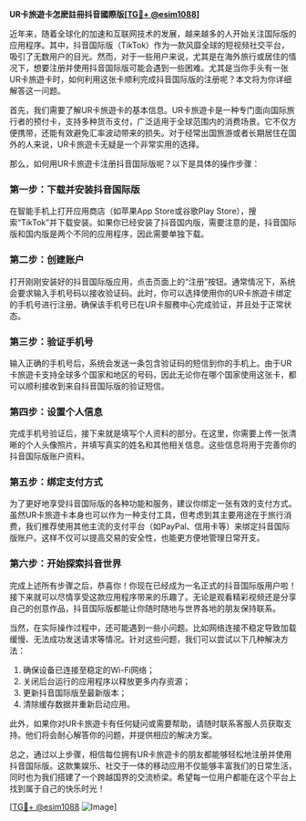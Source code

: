 **UR卡旅遊卡怎麽註冊抖音國際版[[TG💪+ @esim1088](https://t.me/s/esim1088)]**

近年来，随着全球化的加速和互联网技术的发展，越来越多的人开始关注国际版的应用程序。其中，抖音国际版（TikTok）作为一款风靡全球的短视频社交平台，吸引了无数用户的目光。然而，对于一些用户来说，尤其是在海外旅行或居住的情况下，想要注册并使用抖音国际版可能会遇到一些困难。尤其是当你手头有一张UR卡旅遊卡时，如何利用这张卡顺利完成抖音国际版的注册呢？本文将为你详细解答这一问题。

首先，我们需要了解UR卡旅遊卡的基本信息。UR卡旅遊卡是一种专门面向国际旅行者的预付卡，支持多种货币支付，广泛适用于全球范围内的消费场景。它不仅方便携带，还能有效避免汇率波动带来的损失。对于经常出国旅游或者长期居住在国外的人来说，UR卡旅遊卡无疑是一个非常实用的选择。

那么，如何用UR卡旅遊卡注册抖音国际版呢？以下是具体的操作步骤：

### 第一步：下载并安装抖音国际版

在智能手机上打开应用商店（如苹果App Store或谷歌Play Store），搜索“TikTok”并下载安装。如果你已经安装了抖音国内版，需要注意的是，抖音国际版和国内版是两个不同的应用程序，因此需要单独下载。

### 第二步：创建账户

打开刚刚安装好的抖音国际版应用，点击页面上的“注册”按钮。通常情况下，系统会要求输入手机号码以接收验证码。此时，你可以选择使用你的UR卡旅遊卡绑定的手机号进行注册。确保该手机号已在UR卡服務中心完成验证，并且处于正常状态。

### 第三步：验证手机号

输入正确的手机号后，系统会发送一条包含验证码的短信到你的手机上。由于UR卡旅遊卡支持全球多个国家和地区的号码，因此无论你在哪个国家使用这张卡，都可以顺利接收到来自抖音国际版的验证短信。

### 第四步：设置个人信息

完成手机号验证后，接下来就是填写个人资料的部分。在这里，你需要上传一张清晰的个人头像照片，并填写真实的姓名和其他相关信息。这些信息将用于完善你的抖音国际版账户资料。

### 第五步：绑定支付方式

为了更好地享受抖音国际版的各种功能和服务，建议你绑定一张有效的支付方式。虽然UR卡旅遊卡本身也可以作为一种支付工具，但考虑到其主要用途在于旅行消费，我们推荐使用其他主流的支付平台（如PayPal、信用卡等）来绑定抖音国际版账户。这样不仅可以提高交易的安全性，也能更方便地管理日常开支。

### 第六步：开始探索抖音世界

完成上述所有步骤之后，恭喜你！你现在已经成为一名正式的抖音国际版用户啦！接下来就可以尽情享受这款应用程序带来的乐趣了。无论是观看精彩视频还是分享自己的创意作品，抖音国际版都能让你随时随地与世界各地的朋友保持联系。

当然，在实际操作过程中，还可能遇到一些小问题。比如网络连接不稳定导致加载缓慢、无法成功发送请求等情况。针对这些问题，我们可以尝试以下几种解决方法：

1. 确保设备已连接至稳定的Wi-Fi网络；
2. 关闭后台运行的应用程序以释放更多内存资源；
3. 更新抖音国际版至最新版本；
4. 清除缓存数据并重新启动应用。

此外，如果你对UR卡旅遊卡有任何疑问或需要帮助，请随时联系客服人员获取支持。他们将会耐心解答你的问题，并提供相应的解决方案。

总之，通过以上步骤，相信每位拥有UR卡旅遊卡的朋友都能够轻松地注册并使用抖音国际版。这款集娱乐、社交于一体的移动应用不仅能够丰富我们的日常生活，同时也为我们搭建了一个跨越国界的交流桥梁。希望每一位用户都能在这个平台上找到属于自己的快乐时光！

[[TG💪+ @esim1088](https://t.me/s/esim1088) ![Image](https://i.postimg.cc/4NQfJmqS/Snipaste-2025-05-13-00-14-12.png)]